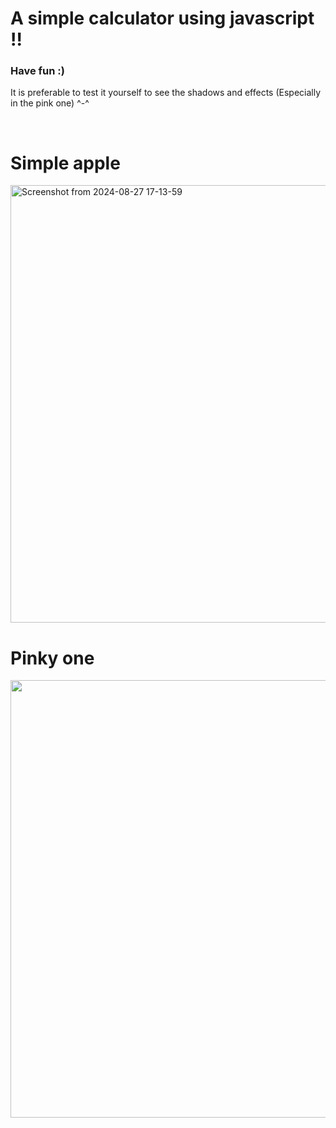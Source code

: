 <h1>A simple calculator using javascript !!</h1>
<h3>Have fun :)</h3>
<p>It is preferable to test it yourself to see the shadows and effects (Especially in the pink one) ^-^</p>
<br>
<h1>Simple apple</h1>
<img width="700" alt="Screenshot from 2024-08-27 17-13-59" src="https://github.com/user-attachments/assets/c4ed11ed-231a-42cc-884c-e08e386e6cf1">

<h1>Pinky one</h1>
<img width="700" src="https://github.com/user-attachments/assets/ac5d42f3-cdd7-470e-bbb3-26f25155a685">
